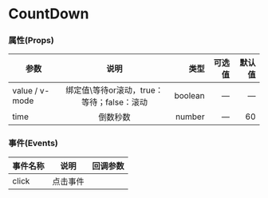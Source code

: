 # CountDown

### 属性(Props)
| 参数           | 说明          | 类型  |  可选值  |   默认值
| ------------- |:-------------:| -----:|-----:|-----:|
| value / v-mode| 绑定值\等待or滚动，true：等待；false：滚动|boolean |—|—|
| time   | 倒数秒数 |number |—|60|


### 事件(Events)
| 事件名称           | 说明          | 回调参数
| ------------- |:-------------:| ------------:
|   click   |点击事件| |



